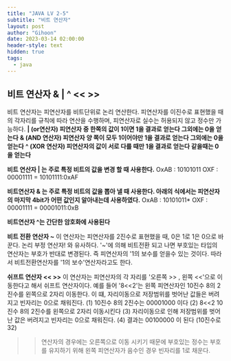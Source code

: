 ```yaml
---
title: "JAVA LV 2-5"
subtitle: "비트 연산자"
layout: post
author: "Gihoon"
date: 2023-03-14 02:00:00
header-style: text
hidden: true
tags:
  - java
---
```

## 비트 연산자 & | ^ << >>
비트 연산자는 피연산자를 비트단위로 논리 연산한다. 피연산자를 이진수로 표현했을 때의 각자리를 규칙에 따라 연산을 수행하며, 피연산자로 실수는 허용되지 않고 정수만 가능하다.
**| (or연산자) 피연산자 중 한쪽의 값이 1이면 1을 결과로 얻는다 그외에는 0을 얻는다**
**& (AND 연산자) 피연산자 양 쪽이 모두 1이어야만 1을 결과로 얻는다 그외에는 0을 얻는다**
**^ (XOR 연산자) 피연산자의 값이 서로 다를 때만 1을 결과로 얻는다 같을때는 0을 얻는다**

**비트 연산자 | 는 주로 특정 비트의 값을 변경 할 때 사용한다.**
OxAB : 10101011
 OXF : 00001111
     = 10101111:0xAF

**비트연산자 & 는 주로 특정 비트의 값을 뽑아 낼 때 사용한다. 아래의 식에서는 피연산자의 마지막 4bit가 어떤 값인지 알아내는데 사용하였다.**
OxAB : 10101011*
 OXF : 00001111
     = 00001011:0xB

**비트연산자 ^는 간단한 암호화에 사용된다**

**비트 전환 연산자 ~**
이 연산자는 피연산자를 2진수로 표현했을 때, 0은 1로 1은 0으로 바꾼다. 논리 부정 연산자! 와 유사하다.
'~'에 의해 비트전환 되고 나면 부호있는 타입의 연산자는 부호가 반대로 변경된다. 즉 피연산자의 '1의 보수를 얻을수 있는 것이다.
따라서 비트전환연산자를 '1의 보수'연산자라고도 한다.

**쉬프트 연산자 << >>**
이 연산자는 피연산자의 각 자리를 '오른쪽 >> , 왼쪽 <<'으로 이동한다고 해서 쉬프트 연산자이다.
예를 들어 '8<<2'는 왼쪽 피연산자인 10진수 8의 2진수를 왼쪽으로 2자리 이동한다. 
이 떄, 자리이동으로 저장범위를 벗어난 값들은 버려지고 빈자리는 0으로 채워진다.
(1) 10진수 8의 2진수는 00001000 이다
(2)  8<<2 10진수 8의 2진수를 왼쪽으로 2자리 이동시킨다
(3) 자리이동으로 인해 저장범위를 벗어난 값은 버려지고 빈자리는 0으로 채워진다.
(4) 결과는 00100000 이 된다 (10진수로 32)
>> 연산자의 경우에는 오른쪽으로 이동 시키기 때문에 부호있는 정수는 부호를 유지하기 위해 왼쪽 피연산자가 음수인 경우 빈자리를 1로 채운다.






